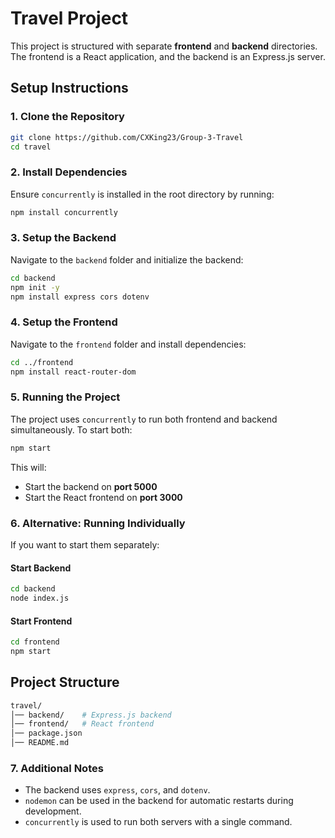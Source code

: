 # Travel Project

This project is structured with separate **frontend** and **backend** directories. The frontend is a React application, and the backend is an Express.js server.

## **Setup Instructions**

### **1. Clone the Repository**
```sh
git clone https://github.com/CXKing23/Group-3-Travel
cd travel
```

### **2. Install Dependencies**
Ensure `concurrently` is installed in the root directory by running:
```sh
npm install concurrently
```

### **3. Setup the Backend**
Navigate to the `backend` folder and initialize the backend:
```sh
cd backend
npm init -y
npm install express cors dotenv
```

### **4. Setup the Frontend**
Navigate to the `frontend` folder and install dependencies:
```sh
cd ../frontend
npm install react-router-dom
```

### **5. Running the Project**
The project uses `concurrently` to run both frontend and backend simultaneously. To start both:
```sh
npm start
```
This will:
- Start the backend on **port 5000**
- Start the React frontend on **port 3000**

### **6. Alternative: Running Individually**
If you want to start them separately:
#### **Start Backend**
```sh
cd backend
node index.js
```
#### **Start Frontend**
```sh
cd frontend
npm start
```

## **Project Structure**
```sh
travel/
│── backend/    # Express.js backend
│── frontend/   # React frontend
│── package.json
│── README.md
```

### **7. Additional Notes**
- The backend uses `express`, `cors`, and `dotenv`.
- `nodemon` can be used in the backend for automatic restarts during development.
- `concurrently` is used to run both servers with a single command.
